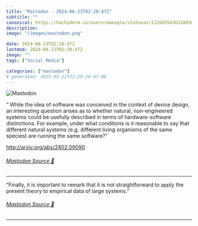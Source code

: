 ```yaml
---
title: "Mastodon - 2024-06-23T02:20:47Z"
subtitle: ""
canonical: https://hachyderm.io/users/mweagle/statuses/112663543632895066
description:
image: "/images/mastodon.png"

date: 2024-06-23T02:20:47Z
lastmod: 2024-06-23T02:20:47Z
image: ""
tags: ["Social Media"]

categories: ["mastodon"]
# generated: 2025-05-22T22:29:20-07:00
---
```

![Mastodon](/images/mastodon.png)

<p>“ While the idea of software was conceived in the context of device design, an interesting question arises as to whether natural, non-engineered systems could be usefully described in terms of hardware-software distinctions. For example, under what conditions is it reasonable to say that different natural systems (e.g. different living organisms of the same species) are running the same software?“</p><p><a href="http://arxiv.org/abs/2402.09090" target="_blank" rel="nofollow noopener noreferrer" translate="no"><span class="invisible">http://</span><span class="">arxiv.org/abs/2402.09090</span><span class="invisible"></span></a></p>


###### [Mastodon Source 🐘](https://hachyderm.io/@mweagle/112663543632895066)

___

<p>“Finally, it is important to remark that it is not straightforward to apply the present theory to empirical data of large systems.”</p>


###### [Mastodon Source 🐘](https://hachyderm.io/@mweagle/112663555647511207)

___
